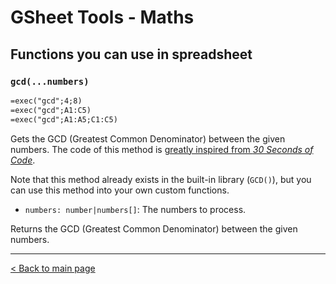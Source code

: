 # GSheet Tools - Maths

## Functions you can use in spreadsheet

### `gcd(...numbers)`

```txt
=exec("gcd";4;8)
=exec("gcd";A1:C5)
=exec("gcd";A1:A5;C1:C5)
```

Gets the GCD (Greatest Common Denominator) between the given numbers. The code of this method is [greatly inspired from *30 Seconds of Code*](https://www.30secondsofcode.org/js/s/gcd).

Note that this method already exists in the built-in library (`GCD()`), but you can use this method into your own custom functions.

- `numbers: number|numbers[]`: The numbers to process.

Returns the GCD (Greatest Common Denominator) between the given numbers.

---

[< Back to main page](./README.md)